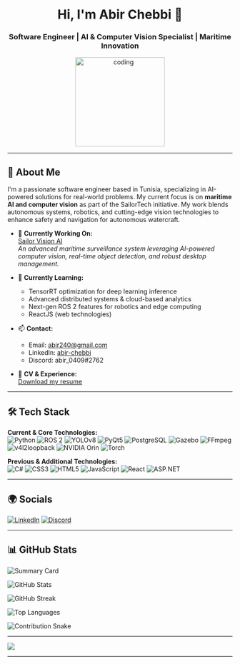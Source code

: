 <h1 align="center">Hi, I'm Abir Chebbi 👋</h1>
<h3 align="center">Software Engineer | AI & Computer Vision Specialist | Maritime Innovation</h3>
<p align="center">
  <img src="https://user-images.githubusercontent.com/59734313/157189039-c09b3e38-9f42-42c0-ab54-14f1574190a7.gif" alt="coding" width="200"/>
</p>

---

## 🚀 About Me

I'm a passionate software engineer based in Tunisia, specializing in AI-powered solutions for real-world problems. My current focus is on **maritime AI and computer vision** as part of the SailorTech initiative. My work blends autonomous systems, robotics, and cutting-edge vision technologies to enhance safety and navigation for autonomous watercraft.

- 🔭 **Currently Working On:**  
  [Sailor Vision AI](https://github.com/abirchebbi45/sailor-vision-ai)  
  *An advanced maritime surveillance system leveraging AI-powered computer vision, real-time object detection, and robust desktop management.*

- 🌱 **Currently Learning:**  
  - TensorRT optimization for deep learning inference
  - Advanced distributed systems & cloud-based analytics
  - Next-gen ROS 2 features for robotics and edge computing
  - ReactJS (web technologies)

- 📫 **Contact:**  
  - Email: abir240@gmail.com  
  - LinkedIn: [abir-chebbi](https://www.linkedin.com/in/abir-chebbi/)  
  - Discord: abir_0409#2762

- 📄 **CV & Experience:**  
  [Download my resume](https://drive.google.com/...)

---

## 🛠️ Tech Stack

**Current & Core Technologies:**  
![Python](https://img.shields.io/badge/Python-3776AB?style=for-the-badge&logo=python&logoColor=white)
![ROS 2](https://img.shields.io/badge/ROS2-22314E?style=for-the-badge&logo=ros&logoColor=white)
![YOLOv8](https://img.shields.io/badge/YOLOv8-FFEA00?style=for-the-badge&logo=ultralytics&logoColor=black)
![PyQt5](https://img.shields.io/badge/PyQt5-41CD52?style=for-the-badge&logo=qt&logoColor=white)
![PostgreSQL](https://img.shields.io/badge/PostgreSQL-336791?style=for-the-badge&logo=postgresql&logoColor=white)
![Gazebo](https://img.shields.io/badge/Gazebo-5C5C5C?style=for-the-badge&logo=gazebo&logoColor=white)
![FFmpeg](https://img.shields.io/badge/FFmpeg-007808?style=for-the-badge&logo=ffmpeg&logoColor=white)
![v4l2loopback](https://img.shields.io/badge/v4l2loopback-000000?style=for-the-badge)
![NVIDIA Orin](https://img.shields.io/badge/NVIDIA%20Orin-76B900?style=for-the-badge&logo=nvidia&logoColor=white)
![Torch](https://img.shields.io/badge/Torch-EE4C2C?style=for-the-badge&logo=pytorch&logoColor=white)

**Previous & Additional Technologies:**  
![C#](https://img.shields.io/badge/c%23-%23239120.svg?style=for-the-badge&logo=c-sharp&logoColor=white)
![CSS3](https://img.shields.io/badge/css3-%231572B6.svg?style=for-the-badge&logo=css3&logoColor=white)
![HTML5](https://img.shields.io/badge/html5-%23E34F26.svg?style=for-the-badge&logo=html5&logoColor=white)
![JavaScript](https://img.shields.io/badge/javascript-%23F7DF1E.svg?style=for-the-badge&logo=javascript&logoColor=black)
![React](https://img.shields.io/badge/react-%2320232a.svg?style=for-the-badge&logo=react&logoColor=%2361DAFB)
![ASP.NET](https://img.shields.io/badge/ASP.NET-5C2D91?style=for-the-badge&logo=.net&logoColor=white)

---

## 🌍 Socials

[![LinkedIn](https://img.shields.io/badge/LinkedIn-%230077B5.svg?logo=linkedin&logoColor=white)](https://www.linkedin.com/in/abir-chebbi/)
[![Discord](https://img.shields.io/badge/Discord-%237289DA.svg?logo=discord&logoColor=white)](https://discord.gg/abir_0409#2762)

---

## 📊 GitHub Stats

<!-- Profile Summary Card -->
![Summary Card](https://github-profile-summary-cards.vercel.app/api/cards/profile-details?username=abirchebbi45&theme=dracula)

<!-- Stats -->
![GitHub Stats](https://github-readme-stats.vercel.app/api?username=abirchebbi45&show_icons=true&theme=dracula&include_all_commits=true&count_private=true&hide_border=false)

<!-- Streak -->
![GitHub Streak](https://github-readme-streak-stats.herokuapp.com/?user=abirchebbi45&theme=dracula&hide_border=false)

<!-- Top Languages -->
![Top Languages](https://github-readme-stats.vercel.app/api/top-langs/?username=abirchebbi45&theme=dracula&hide_border=false&layout=compact&langs_count=8)

<!-- Contribution Snake Animation (Optional) -->
![Contribution Snake](https://github.com/abirchebbi45/abirchebbi45/blob/output/github-contribution-grid-snake.svg)

---

[![](https://visitcount.itsvg.in/api?id=abirchebbi45&icon=0&color=0)](https://visitcount.itsvg.in)

---

<!-- Optimized for clarity and professionalism by Copilot. Proudly created with GPRM (https://gprm.itsvg.in) -->
